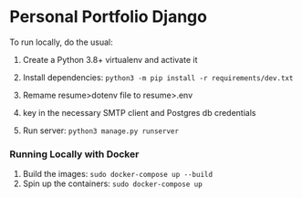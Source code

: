 
# Personal Portfolio Django
To run locally, do the usual:

 1. Create a Python 3.8+ virtualenv and activate it

 2. Install dependencies: `python3 -m pip install -r requirements/dev.txt`
 3. Remame resume>dotenv file to resume>.env
 4. key in the necessary SMTP client and Postgres db credentials
 
 3. Run server:
 `python3 manage.py runserver`
 
 ### Running Locally with Docker
 1. Build the images:
    `sudo docker-compose up --build`
 2. Spin up the containers:
    `sudo docker-compose up`
